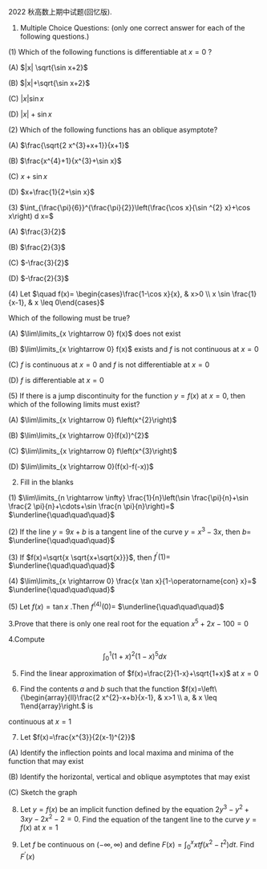 2022 秋高数上期中试题(回忆版).


1. Multiple Choice Questions: (only one correct answer for each of the following questions.)

(1) Which of the following functions is differentiable at $x=0$ ?

(A) $|x| \sqrt{\sin x+2}$

(B) $|x|+\sqrt{\sin x+2}$

(C) $|x| \sin x$

(D) $|x|+\sin x$

(2) Which of the following functions has an oblique asymptote?

(A) $\frac{\sqrt{2 x^{3}+x+1}}{x+1}$

(B) $\frac{x^{4}+1}{x^{3}+\sin x}$

(C) $x+\sin x$

(D) $x+\frac{1}{2+\sin x}$

(3) $\int_{\frac{\pi}{6}}^{\frac{\pi}{2}}\left(\frac{\cos x}{\sin ^{2} x}+\cos x\right) d x=$

(A) $\frac{3}{2}$

(B) $\frac{2}{3}$

(C) $-\frac{3}{2}$

(D) $-\frac{2}{3}$

(4) Let $\quad f(x)= \begin{cases}\frac{1-\cos x}{x}, & x>0 \\ x \sin \frac{1}{x-1}, & x \leq 0\end{cases}$

Which of the following must be true?

(A) $\lim\limits_{x \rightarrow 0} f(x)$ does not exist

(B) $\lim\limits_{x \rightarrow 0} f(x)$ exists and $f$ is not continuous at $x=0$

(C) $f$ is continuous at $x=0$ and $f$ is not differentiable at $x=0$

(D) $f$ is differentiable at $x=0$

(5) If there is a jump discontinuity for the function $y=f(x)$ at $x=0$, then which of the following limits must exist?

(A) $\lim\limits_{x \rightarrow 0} f\left(x^{2}\right)$

(B) $\lim\limits_{x \rightarrow 0}(f(x))^{2}$

(C) $\lim\limits_{x \rightarrow 0} f\left(x^{3}\right)$

(D) $\lim\limits_{x \rightarrow 0}(f(x)-f(-x))$

2. Fill in the blanks

(1) $\lim\limits_{n \rightarrow \infty} \frac{1}{n}\left(\sin \frac{\pi}{n}+\sin \frac{2 \pi}{n}+\cdots+\sin \frac{n \pi}{n}\right)=$ $\underline{\quad\quad\quad}$

(2) If the line $y=9 x+b$ is a tangent line of the curve $y=x^{3}-3 x$, then $b=$ $\underline{\quad\quad\quad}$

(3) If $f(x)=\sqrt{x \sqrt{x+\sqrt{x}}}$, then $f^{\prime}(1)=$ $\underline{\quad\quad\quad}$

(4) $\lim\limits_{x \rightarrow 0} \frac{x \tan x}{1-\operatorname{con} x}=$ $\underline{\quad\quad\quad}$

(5) Let $f(x)=\tan x$ .Then $f^{(4)}(0)=$ $\underline{\quad\quad\quad}$

3.Prove that there is only one real root for the equation $x^{5}+2 x-100=0$

4.Compute

$$
\int_{0}^{1}(1+x)^{2}(1-x)^{5} d x
$$

5. Find the linear approximation of $f(x)=\frac{2}{1-x}+\sqrt{1+x}$ at $x=0$

6. Find the contents $a$ and $b$ such that the function $f(x)=\left\{\begin{array}{ll}\frac{2 x^{2}-x+b}{x-1}, & x>1 \\ a, & x \leq 1\end{array}\right.$ is

continuous at $x=1$

7. Let $f(x)=\frac{x^{3}}{2(x-1)^{2}}$

(A) Identify the inflection points and local maxima and minima of the function that may exist

(B) Identify the horizontal, vertical and oblique asymptotes that may exist

(C) Sketch the graph

8. Let $y=f(x)$ be an implicit function defined by the equation $2 y^{3}-y^{2}+3 x y-2 x^{2}-2=0$. Find the equation of the tangent line to the curve $y=f(x)$ at $x=1$

9. Let $f$ be continuous on $(-\infty, \infty)$ and define $F(x)=\int_{0}^{x} x t f\left(x^{2}-t^{2}\right) d t$. Find $F^{\prime}(x)$


